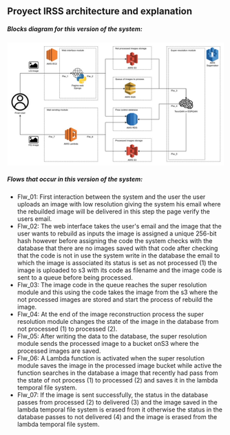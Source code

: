 ## Proyect IRSS architecture and explanation
##### Blocks diagram for this version of the system:
![Blocks diagram](resources/blocks_diagrams/IRSS_Sprint1.jpg)
##### Flows that occur in this version of the system:
* Flw_01: First interaction between the system and the user the user uploads an image with low resolution giving the system his email where the rebuilded image will be delivered in this step the page verify the users email.
* Flw_02: The web interface takes the user's email and the image that the user wants to rebuild as inputs the image is assigned a unique 256-bit hash however before assigning the code the system checks with the database that there are no images saved with that code after checking that the code is not in use the system write in the database the email to which the image is associated its status is set as not processed (1) the image is uploaded to s3 with its code as filename and the image code is sent to a queue before being processed.
* Flw_03: The image code in the queue reaches the super resolution module and this using the code takes the image from the s3 where the not processed images are stored and start the process of rebuild the image.
* Flw_04: At the end of the image reconstruction process the super resolution module changes the state of the image in the database from not processed (1) to processed (2).
* Flw_05: After writing the data to the database, the super resolution module sends the processed image to a bucket onS3 where the processed images are saved.
* Flw_06: A Lambda function is activated when the super resolution module saves the image in the processed image bucket while active the function searches in the database a image that recently had pass from the state of not process (1) to processed (2) and saves it in the lambda temporal file system.
* Flw_07: If the image is sent successfully, the status in the database passes from processed (2) to delivered (3) and the image saved in the lambda temporal file system is erased from it otherwise the status in the database passes to not delivered (4) and the image is erased from the lambda temporal file system.
